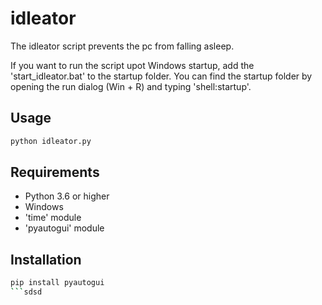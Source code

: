# idleator

The idleator script prevents the pc from falling asleep.

If you want to run the script upot Windows startup, add the 'start_idleator.bat' to the startup folder. You can find the startup folder by opening the run dialog (Win + R) and typing 'shell:startup'.

## Usage

```bash
python idleator.py
```

## Requirements

- Python 3.6 or higher
- Windows
- 'time' module
- 'pyautogui' module

## Installation

```bash
pip install pyautogui
```sdsd